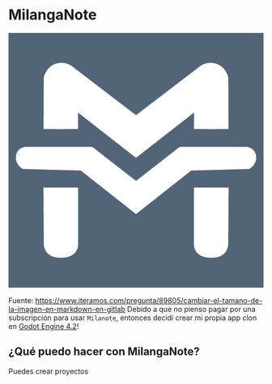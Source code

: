 # MilangaNote
![logo|40](assets/milanga_icon_bg.png)

Fuente: https://www.iteramos.com/pregunta/89805/cambiar-el-tamano-de-la-imagen-en-markdown-en-gitlab
Debido a que no pienso pagar por una subscripción para usar `Milanote`, entonces decidí crear mi propia app clon en [Godot Engine 4.2](https://godotengine.org/)!

## ¿Qué puedo hacer con MilangaNote?
Puedes crear proyectos

